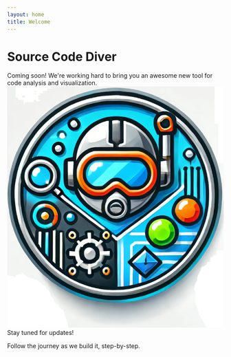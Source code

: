 ```yaml
---
layout: home
title: Welcome
---
```


# Source Code Diver

Coming soon! We're working hard to bring you an awesome new tool for code analysis and visualization.
![SourceCodeDiver Logo](./imgs/scd_logo.png)
Stay tuned for updates!

Follow the journey as we build it, step-by-step.
